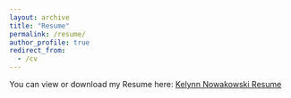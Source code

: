 ```yaml
---
layout: archive
title: "Resume"
permalink: /resume/
author_profile: true
redirect_from:
  - /cv
---
```


You can view or download my Resume here: [Kelynn Nowakowski Resume](/Kelynn%20Nowakowski%20Resume.pdf)